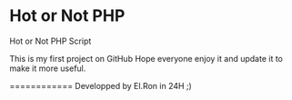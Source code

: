Hot or Not PHP
============

Hot or Not PHP Script

This is my first project on GitHub
Hope everyone enjoy it 
and update it to make it more useful.

============
Developped by El.Ron in 24H ;)
